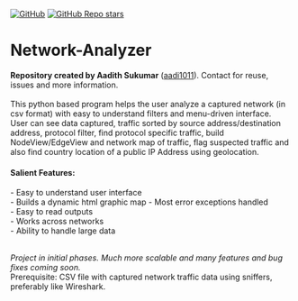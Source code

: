 <a href="https://github.com/aadi1011/Network-Analyzer/blob/master/LICENSE"><img alt="GitHub" src="https://img.shields.io/github/license/aadi1011/Network-Analyzer"></a>
<a href="https://github.com/aadi1011/Network-Analyzer"><img alt="GitHub Repo stars" src="https://img.shields.io/github/stars/aadi1011/Network-Analyzer?label=Stars&logo=github"></a>

# Network-Analyzer
<b>Repository created by Aadith Sukumar</b> (<a href="https://github.com/aadi1011/">aadi1011</a>). Contact for reuse, issues and more information.</br></br>
This python based program helps the user analyze a captured network (in csv format) with easy to understand filters and menu-driven interface.</br>
User can see data captured, traffic sorted by source address/destination address, protocol filter, find protocol specific traffic, build NodeView/EdgeView and network map of traffic, flag suspected traffic and also find country location of a public IP Address using geolocation. </br>
<h4>Salient Features: </h4>
- Easy to understand user interface</br>
- Builds a dynamic html graphic map
- Most error exceptions handled</br>
- Easy to read outputs</br>
- Works across networks</br>
- Ability to handle large data</br>

</br><i>Project in initial phases. Much more scalable and many features and bug fixes coming soon.</i></br>
Prerequisite: CSV file with captured network traffic data using sniffers, preferably like Wireshark.
